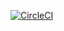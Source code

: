 [![CircleCI](https://dl.circleci.com/status-badge/img/gh/philvfernandez/mssc-beer-service-phil/tree/master.svg?style=svg)](https://dl.circleci.com/status-badge/redirect/gh/philvfernandez/mssc-beer-service-phil/tree/master)